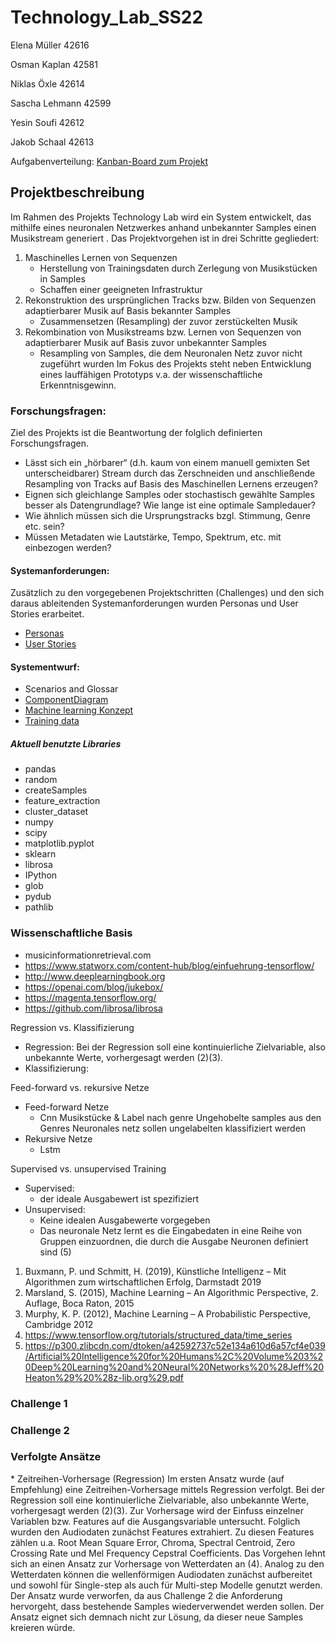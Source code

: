 # <h1>Technology_Lab_SS22</h1>

<p>Elena Müller 42616</p>
<p>Osman Kaplan 42581 </p>
<p>Niklas Öxle 42614 </p>
<p>Sascha Lehmann 42599 </p>
<p>Yesin Soufi 42612 </p>
<p>Jakob Schaal 42613 </p>

Aufgabenverteilung: [Kanban-Board zum Projekt](https://github.com/YesinSoufi/Technology_Lab_SS22/projects/2)

<h2>Projektbeschreibung</h2>

Im Rahmen des Projekts Technology Lab wird ein System entwickelt, das mithilfe eines neuronalen Netzwerkes anhand unbekannter Samples einen Musikstream generiert . Das Projektvorgehen ist in drei Schritte gegliedert:

1. Maschinelles Lernen von Sequenzen
    * Herstellung von Trainingsdaten durch Zerlegung von Musikstücken in Samples
    * Schaffen einer geeigneten Infrastruktur
2. Rekonstruktion des ursprünglichen Tracks bzw. Bilden von Sequenzen adaptierbarer Musik auf Basis bekannter Samples
    * Zusammensetzen (Resampling) der zuvor zerstückelten Musik
3. Rekombination von Musikstreams bzw. Lernen von Sequenzen von adaptierbarer Musik auf Basis zuvor unbekannter Samples
    * Resampling von Samples, die dem Neuronalen Netz zuvor nicht zugeführt  wurden
Im Fokus des Projekts steht neben Entwicklung eines lauffähigen Prototyps v.a. der wissenschaftliche Erkenntnisgewinn.

<h3>Forschungsfragen:</h3> 
Ziel des Projekts ist die Beantwortung der folglich definierten Forschungsfragen. 

   * Lässt sich ein „hörbarer“ (d.h. kaum von einem manuell gemixten Set unterscheidbarer) Stream durch das Zerschneiden und anschließende Resampling von Tracks auf Basis des Maschinellen Lernens erzeugen? 
   * Eignen sich gleichlange Samples oder stochastisch gewählte Samples besser als Datengrundlage? Wie lange ist eine optimale Sampledauer?
   * Wie ähnlich müssen sich die Ursprungstracks bzgl. Stimmung, Genre etc. sein? 
   * Müssen Metadaten wie Lautstärke, Tempo, Spektrum, etc. mit einbezogen werden?

<h4>Systemanforderungen:</h4> 
Zusätzlich zu den vorgegebenen Projektschritten (Challenges) und den sich daraus ableitenden Systemanforderungen wurden Personas und User Stories erarbeitet. 

  * [Personas](https://github.com/YesinSoufi/Technology_Lab_SS22/blob/main/Personas.md)
  * [User Stories](https://github.com/YesinSoufi/Technology_Lab_SS22/blob/main/UserStories.md)

 

<h4>Systementwurf:</h4> 

  * Scenarios and Glossar
 * [ComponentDiagram](https://github.com/YesinSoufi/Technology_Lab_SS22/blob/main/ComponentDiagram.md)
  * [Machine learning Konzept](https://github.com/YesinSoufi/Technology_Lab_SS22/blob/main/assets/MachineLearningKonzept.pdf)
  * [Training data](https://github.com/YesinSoufi/Technology_Lab_SS22/blob/main/TrainingData.md)

<h5>Aktuell benutzte Libraries</h5> 

 * pandas
 * random
 * createSamples
 * feature_extraction
 * cluster_dataset
 * numpy
 * scipy
 * matplotlib.pyplot
 * sklearn
 * librosa
 * IPython
 * glob
 * pydub
 * pathlib


<h3>Wissenschaftliche Basis</h3>

* musicinformationretrieval.com
* https://www.statworx.com/content-hub/blog/einfuehrung-tensorflow/
* http://www.deeplearningbook.org
* https://openai.com/blog/jukebox/
* https://magenta.tensorflow.org/
* https://github.com/librosa/librosa

Regression vs. Klassifizierung 
* Regression: Bei der Regression soll eine kontinuierliche Zielvariable, also unbekannte Werte, vorhergesagt werden (2)(3). 
* Klassifizierung: 

Feed-forward vs. rekursive Netze
* Feed-forward Netze
    * Cnn 
	Musikstücke & Label nach genre
	Ungehobelte samples aus den Genres
	Neuronales netz sollen ungelabelten klassifiziert werden
* Rekursive Netze
    * Lstm

Supervised vs. unsupervised Training
* Supervised:
    * der ideale Ausgabewert ist spezifiziert 
* Unsupervised:
    * Keine idealen Ausgabewerte vorgegeben
    * Das neuronale Netz lernt es die Eingabedaten in eine Reihe von Gruppen einzuordnen, die durch die Ausgabe Neuronen definiert sind (5)


1) Buxmann, P. und Schmitt, H. (2019), Künstliche Intelligenz – Mit Algorithmen zum wirtschaftlichen Erfolg, Darmstadt 2019
2) Marsland, S. (2015), Machine Learning – An Algorithmic Perspective, 2. Auflage, Boca Raton, 2015
3) Murphy, K. P. (2012), Machine Learning – A Probabilistic Perspective, Cambridge 2012
4) https://www.tensorflow.org/tutorials/structured_data/time_series
5) https://p300.zlibcdn.com/dtoken/a42592737c52e134a610d6a57cf4e039/Artificial%20Intelligence%20for%20Humans%2C%20Volume%203%20Deep%20Learning%20and%20Neural%20Networks%20%28Jeff%20Heaton%29%20%28z-lib.org%29.pdf


<h3>Challenge 1</h3> 



<h3>Challenge 2</h3> 

<h3>Verfolgte Ansätze</h3> 
* Zeitreihen-Vorhersage (Regression)
Im ersten Ansatz wurde (auf Empfehlung) eine Zeitreihen-Vorhersage mittels Regression verfolgt. Bei der Regression soll eine kontinuierliche Zielvariable, also unbekannte Werte, vorhergesagt werden (2)(3). Zur Vorhersage wird der Einfuss einzelner Variablen bzw. Features auf die Ausgangsvariable untersucht. Folglich wurden den Audiodaten zunächst Features extrahiert. Zu diesen Features zählen u.a. Root Mean Square Error, Chroma, Spectral Centroid, Zero Crossing Rate und Mel Frequency Cepstral Coefficients. Das Vorgehen lehnt sich an einen Ansatz zur Vorhersage von Wetterdaten an (4). Analog zu den Wetterdaten können die wellenförmigen Audiodaten zunächst aufbereitet und sowohl für Single-step als auch für Multi-step Modelle genutzt werden.  
Der Ansatz wurde verworfen, da aus Challenge 2 die Anforderung hervorgeht, dass bestehende Samples wiederverwendet werden sollen. Der Ansatz eignet sich demnach nicht zur Lösung, da dieser neue Samples kreieren würde. 
